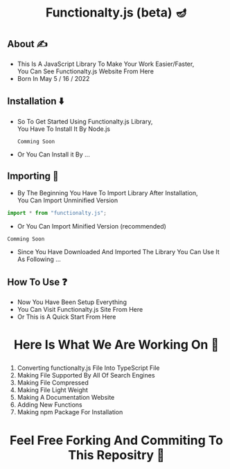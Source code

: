 # <p align="center">Functionalty.js (beta) 🪔</p>

## About ✍️
- This Is A JavaScript Library To Make Your Work Easier/Faster,<br />
  You Can See Functionalty.js Website From Here
- Born In May  5 / 16 / 2022
  
## Installation ⬇️
- So To Get Started Using Functionalty.js Library,<br />
   You Have To Install It By Node.js
   ```node
   Comming Soon
   ```
- Or You Can Install it By ...

## Importing 🦐
- By The Beginning You Have To Import Library After Installation,<br />
  You Can Import Unminified Version
```javascript
import * from "functionalty.js";
```
- Or You Can Import Minified Version (recommended)
```javascript
Comming Soon
```
- Since You Have Downloaded And Imported The Library You Can Use It As Following ...

## How To Use ❓
- Now You Have Been Setup Everything
- You Can Visit Functionalty.js Site From <a>Here</a>
- Or This is A Quick Start From Here

# <p align="center">Here Is What We Are Working On 🤞</p>
1. Converting functionalty.js File Into TypeScript File
2. Making File Supported By All Of Search Engines
3. Making File Compressed
4. Making File Light Weight
5. Making A Documentation Website
6. Adding New Functions
7. Making npm Package For Installation

# <p align="center">Feel Free Forking And Commiting To This Repositry 🤝</p>
